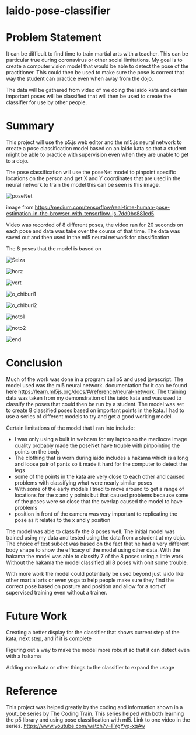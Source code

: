 # Iaido-pose-classifier

# Problem Statement

It can be difficult to find time to train martial arts with a teacher.  This can be particular true during coronavirus or other social limitations.  My goal is to create a computer vision model that would be able to detect the pose of the practitioner. This could then be used to make sure the pose is correct that way the student can practice even when away from the dojo.

The data will be gathered from video of me doing the iaido kata and certain important poses will be classified that will then be used to create the classifier for use by other people.

# Summary

This project will use the p5.js web editor and the ml5.js neural network to create a pose classification model based on an Iaido kata so that a student might be able to practice with supervision even when they are unable to get to a dojo.

The pose classification will use the poseNet model to pinpoint specific locations on the person and get X and Y coordinates that are used in the neural network to train the model this can be seen is this image.

![poseNet](/images/1_7qDyLpIT-3s4ylULsrnz8A.png)

image from https://medium.com/tensorflow/real-time-human-pose-estimation-in-the-browser-with-tensorflow-js-7dd0bc881cd5

Video was recorded of 8 different poses, the video ran for 20 seconds on each pose and data was take over the course of that time.  The data was saved out and then used in the ml5 neural network for classification

The 8 poses that the model is based on

![Seiza](/images/seiza_mea.jpg)

![horz](/images/horiz_cut.jpg)

![vert](/images/vert_cut.jpg)

![o_chiburi1](/images/O-chiburi1.jpg)

![o_chiburi2](/images/O-chiburi2.jpg)

![noto1](/images/noto1.jpg)

![noto2](/images/noto2.jpg)

![end](/images/end.jpg)

# Conclusion

Much of the work was done in a program call p5 and used javascript.  The model used was the ml5 neural network. documentation for it can be found here https://learn.ml5js.org/docs/#/reference/neural-network.  The training data was taken from my demonstration of the iaido kata and was used to classify the poses that could then be run by a student. The model was set to create 8 classified poses based on important points in the kata.  I had to use a series of different models to try and get a good working model.

Certain limitations of the model that I ran into include:
 - I was only using a built in webcam for my laptop so the mediocre image quality probably made the poseNet have trouble with pinpointing the points on the body
 - The clothing that is worn during iaido includes a hakama which is a long and loose pair of pants so it made it hard for the computer to detect the legs
 - some of the points in the kata are very close to each other and caused problems with classifying what were nearly similar poses
 - With some of the early models I tried to move around to get a range of locations for the x and y points but that caused problems because some of the poses were so close that the overlap caused the model to have problems
 - position in front of the camera was very important to replicating the pose as it relates to the x and y position
 
The model was able to classify the 8 poses well. The initial model was trained using my data and tested using the data from a student at my dojo.  The choice of test subect was based on the fact that he had a very different body shape to show the efficacy of the model using other data.  With the hakama the model was able to classify 7 of the 8 poses using a little work. Without the hakama the model classified all 8 poses with onlt some trouble. 

With more work the model could potentially be used beyond just iaido like other martial arts or even yoga to help people make sure they find the correct pose based on posture and position and allow for a sort of supervised training even without a trainer.

# Future Work

Creating a better display for the classifier that shows current step of the kata, next step, and if it is complete

Figuring out a way to make the model more robust so that it can detect even with a hakama

Adding more kata or other things to the classifier to expand the usage

# Reference

This project was helped greatly by the coding and information shown in a youtube series by The Coding Train.  This series helped with both learning the p5 library and using pose classification with ml5.  Link to one video in the series.
https://www.youtube.com/watch?v=FYgYyq-xqAw
